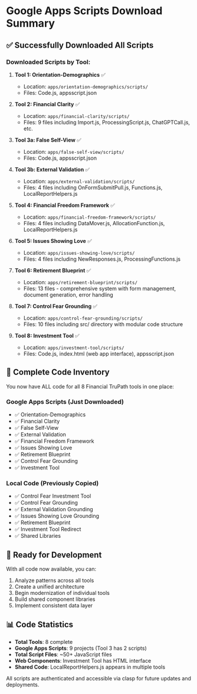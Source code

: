 # Google Apps Scripts Download Summary

## ✅ Successfully Downloaded All Scripts

### Downloaded Scripts by Tool:

1. **Tool 1: Orientation-Demographics** ✅
   - Location: `apps/orientation-demographics/scripts/`
   - Files: Code.js, appsscript.json

2. **Tool 2: Financial Clarity** ✅
   - Location: `apps/financial-clarity/scripts/`
   - Files: 9 files including Import.js, ProcessingScript.js, ChatGPTCall.js, etc.

3. **Tool 3a: False Self-View** ✅
   - Location: `apps/false-self-view/scripts/`
   - Files: Code.js, appsscript.json

4. **Tool 3b: External Validation** ✅
   - Location: `apps/external-validation/scripts/`
   - Files: 4 files including OnFormSubmitPull.js, Functions.js, LocalReportHelpers.js

5. **Tool 4: Financial Freedom Framework** ✅
   - Location: `apps/financial-freedom-framework/scripts/`
   - Files: 4 files including DataMover.js, AllocationFunction.js, LocalReportHelpers.js

6. **Tool 5: Issues Showing Love** ✅
   - Location: `apps/issues-showing-love/scripts/`
   - Files: 4 files including NewResponses.js, ProcessingFunctions.js

7. **Tool 6: Retirement Blueprint** ✅
   - Location: `apps/retirement-blueprint/scripts/`
   - Files: 13 files - comprehensive system with form management, document generation, error handling

8. **Tool 7: Control Fear Grounding** ✅
   - Location: `apps/control-fear-grounding/scripts/`
   - Files: 10 files including src/ directory with modular code structure

9. **Tool 8: Investment Tool** ✅
   - Location: `apps/investment-tool/scripts/`
   - Files: Code.js, index.html (web app interface), appsscript.json

## 📁 Complete Code Inventory

You now have ALL code for all 8 Financial TruPath tools in one place:

### Google Apps Scripts (Just Downloaded)
- ✅ Orientation-Demographics
- ✅ Financial Clarity
- ✅ False Self-View
- ✅ External Validation
- ✅ Financial Freedom Framework
- ✅ Issues Showing Love
- ✅ Retirement Blueprint
- ✅ Control Fear Grounding
- ✅ Investment Tool

### Local Code (Previously Copied)
- ✅ Control Fear Investment Tool
- ✅ Control Fear Grounding
- ✅ External Validation Grounding
- ✅ Issues Showing Love Grounding
- ✅ Retirement Blueprint
- ✅ Investment Tool Redirect
- ✅ Shared Libraries

## 🚀 Ready for Development

With all code now available, you can:
1. Analyze patterns across all tools
2. Create a unified architecture
3. Begin modernization of individual tools
4. Build shared component libraries
5. Implement consistent data layer

## 📊 Code Statistics
- **Total Tools**: 8 complete
- **Google Apps Scripts**: 9 projects (Tool 3 has 2 scripts)
- **Total Script Files**: ~50+ JavaScript files
- **Web Components**: Investment Tool has HTML interface
- **Shared Code**: LocalReportHelpers.js appears in multiple tools

All scripts are authenticated and accessible via clasp for future updates and deployments.